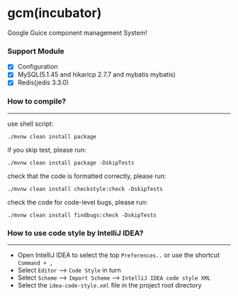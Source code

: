 # gcm(incubator)

Google Guice component management System!

### Support Module

- [x] Configuration
- [x] MySQL(5.1.45 and hikaricp 2.7.7 and mybatis mybatis)
- [x] Redis(jedis 3.3.0)

### How to compile?

---

use shell script:

```shell
./mvnw clean install package
```

if you skip test, please run:

```shell
./mvnw clean install package -DskipTests
```

check that the code is formatted correctly, please run:

```shell
./mvnw clean install checkstyle:check -DskipTests
```

check the code for code-level bugs, please run:

```shell
./mvnw clean install findbugs:check -DskipTests
```

### How to use code style by IntelliJ IDEA?

---

- Open IntelliJ IDEA to select the top `Preferences..` or use the shortcut `Command + ,`
- Select `Editor` --> `Code Style` in turn
- Select `Scheme` --> `Import Scheme` --> `IntelliJ IDEA code style XML`
- Select the `idea-code-style.xml` file in the project root directory
